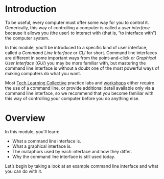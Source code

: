 # Introduction

To be useful, every computer must offer some way for you to control it. Generically, this way of controlling a computer is called a *user interface* because it allows you (the user) to interact with (that is, &ldquo;to interface with&rdquo;) the computer system.

In this module, you&rsquo;ll be introduced to a specific kind of user interface, called a *Command Line Interface* or *CLI* for short. Command line interfaces are different in some important ways from the point-and-click or *Graphical User Interface* (*GUI*) you may be more familiar with, but mastering the command line interface is without a doubt one of the most powerful ways of making computers do what you want.

Most [Tech Learning Collective](https://techlearningcollective.com/) practice labs and [workshops](https://techlearningcollective.com/workshops/) either require the use of a command line, or provide additional detail available only via a command line interface, so we recommend that you become familiar with this way of controlling your computer before you do anything else.

# Overview

In this module, you'll learn:

* What a command line interface is.
* What a graphical interface is.
* The mataphors used by each interface and how they differ.
* Why the command line interface is still used today.

Let&rsquo;s begin by taking a look at an example command line interface and what you can do with it.
